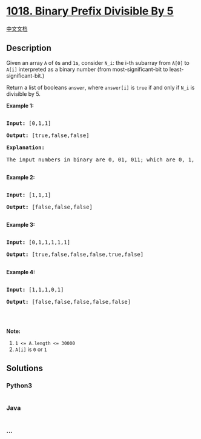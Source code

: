 # [1018. Binary Prefix Divisible By 5](https://leetcode.com/problems/binary-prefix-divisible-by-5)

[中文文档](/solution/1000-1099/1018.Binary%20Prefix%20Divisible%20By%205/README.md)

## Description

<p>Given an array <code>A</code> of <code>0</code>s and <code>1</code>s, consider <code>N_i</code>: the i-th subarray from <code>A[0]</code> to <code>A[i]</code>&nbsp;interpreted&nbsp;as a binary number (from most-significant-bit to least-significant-bit.)</p>

<p>Return a list of booleans&nbsp;<code>answer</code>, where <code>answer[i]</code> is <code>true</code>&nbsp;if and only if <code>N_i</code>&nbsp;is divisible by 5.</p>

<p><strong>Example 1:</strong></p>

<pre>

<strong>Input: </strong><span id="example-input-1-1">[0,1,1]</span>

<strong>Output: </strong><span id="example-output-1">[true,false,false]</span>

<strong>Explanation: </strong>

The input numbers in binary are 0, 01, 011; which are 0, 1, and 3 in base-10.  Only the first number is divisible by 5, so answer[0] is true.

</pre>

<p><strong>Example 2:</strong></p>

<pre>

<strong>Input: </strong><span id="example-input-2-1">[1,1,1]</span>

<strong>Output: </strong><span id="example-output-2">[false,false,false]</span>

</pre>

<p><strong>Example 3:</strong></p>

<pre>

<strong>Input: </strong><span id="example-input-3-1">[0,1,1,1,1,1]</span>

<strong>Output: </strong><span id="example-output-3">[true,false,false,false,true,false]</span>

</pre>

<p><strong>Example 4:</strong></p>

<pre>

<strong>Input: </strong><span id="example-input-4-1">[1,1,1,0,1]</span>

<strong>Output: </strong><span id="example-output-4">[false,false,false,false,false]</span>

</pre>

<p>&nbsp;</p>

<p><strong>Note:</strong></p>

<ol>
	<li><code>1 &lt;= A.length &lt;= 30000</code></li>
	<li><code>A[i]</code> is <code>0</code> or <code>1</code></li>
</ol>

## Solutions

<!-- tabs:start -->

### **Python3**

```python

```

### **Java**

```java

```

### **...**

```

```

<!-- tabs:end -->
